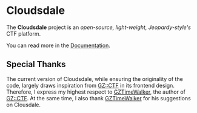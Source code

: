 # Cloudsdale

The **Cloudsdale** project is an *open-source, light-weight, Jeopardy-style's* CTF platform.

You can read more in the [Documentation](https://docs.ctf.e23.dev).

## Special Thanks

The current version of Cloudsdale, while ensuring the originality of the code, largely draws inspiration from [GZ::CTF](https://github.com/GZTimeWalker/GZCTF) in its frontend design. Therefore, I express my highest respect to [GZTimeWalker](https://github.com/GZTimeWalker), the author of [GZ::CTF](https://github.com/GZTimeWalker/GZCTF). At the same time, I also thank [GZTimeWalker](https://github.com/GZTimeWalker) for his suggestions on Clousdale.